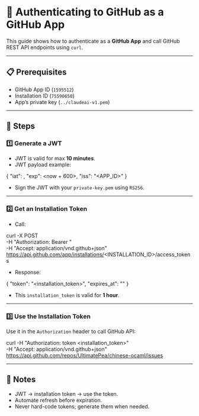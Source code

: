 # 🔑 Authenticating to GitHub as a GitHub App

This guide shows how to authenticate as a **GitHub App** and call GitHub REST API endpoints using `curl`.

---

## 📋 Prerequisites
- GitHub App ID (`1595512`)
- Installation ID (`75590650`)
- App’s private key (`../claudeai-v1.pem`)

---

## 🚀 Steps

### 1️⃣ Generate a JWT
- JWT is valid for max **10 minutes**.
- JWT payload example:

{
  "iat": <now>,
  "exp": <now + 600>,
  "iss": "<APP_ID>"
}

- Sign the JWT with your `private-key.pem` using `RS256`.

---

### 2️⃣ Get an Installation Token
- Call:

curl -X POST \
  -H "Authorization: Bearer <JWT>" \
  -H "Accept: application/vnd.github+json" \
  https://api.github.com/app/installations/<INSTALLATION_ID>/access_tokens

- Response:

{
  "token": "<installation_token>",
  "expires_at": "<timestamp>"
}

- This `installation_token` is valid for **1 hour**.

---

### 3️⃣ Use the Installation Token
Use it in the `Authorization` header to call GitHub API:

curl -H "Authorization: token <installation_token>" \
     -H "Accept: application/vnd.github+json" \
     https://api.github.com/repos/UltimatePea/chinese-ocaml/issues

---

## 🔷 Notes
- JWT → installation token → use the token.
- Automate refresh before expiration.
- Never hard-code tokens; generate them when needed.
